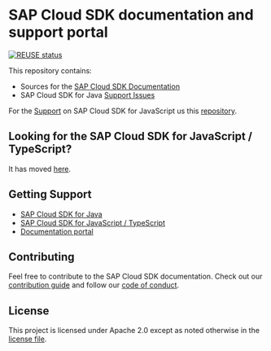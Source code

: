 # SAP Cloud SDK documentation and support portal

[![REUSE status](https://api.reuse.software/badge/github.com/SAP/cloud-sdk)](https://api.reuse.software/info/github.com/SAP/cloud-sdk)

This repository contains:

- Sources for the [SAP Cloud SDK Documentation](https://sap.github.io/cloud-sdk/)
- SAP Cloud SDK for Java [Support Issues](https://github.com/SAP/cloud-sdk/issues)

For the [Support](https://github.com/SAP/cloud-sdk-js/issues) on SAP Cloud SDK for JavaScript us this [repository](https://github.com/SAP/cloud-sdk-js).

## Looking for the SAP Cloud SDK for JavaScript / TypeScript?

It has moved [here](https://github.com/SAP/cloud-sdk-js).

## Getting Support

- [SAP Cloud SDK for Java](https://github.com/SAP/cloud-sdk/issues)
- [SAP Cloud SDK for JavaScript / TypeScript](https://github.com/SAP/cloud-sdk-js/issues/new/choose)
- [Documentation portal](https://sap.github.io/cloud-sdk/)

## Contributing

Feel free to contribute to the SAP Cloud SDK documentation.
Check out our [contribution guide](./CONTRIBUTING.md) and follow our [code of conduct](./CODE_OF_CONDUCT.md).

## License

This project is licensed under Apache 2.0 except as noted otherwise in the [license file](./LICENSES/Apache-2.0.txt).
